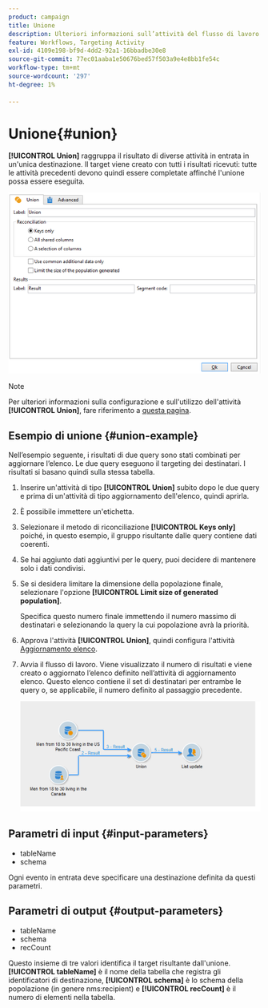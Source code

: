 ```yaml
---
product: campaign
title: Unione
description: Ulteriori informazioni sull’attività del flusso di lavoro dell’Unione
feature: Workflows, Targeting Activity
exl-id: 4109e198-bf9d-4dd2-92a1-16bbadbe30e8
source-git-commit: 77ec01aaba1e50676bed57f503a9e4e8bb1fe54c
workflow-type: tm+mt
source-wordcount: '297'
ht-degree: 1%

---
```


# Unione{#union}

**[!UICONTROL Union]** raggruppa il risultato di diverse attività in entrata in un&#39;unica destinazione. Il target viene creato con tutti i risultati ricevuti: tutte le attività precedenti devono quindi essere completate affinché l&#39;unione possa essere eseguita.

![](assets/s_user_segmentation_union.png)

>[!NOTE]
>
>Per ulteriori informazioni sulla configurazione e sull&#39;utilizzo dell&#39;attività **[!UICONTROL Union]**, fare riferimento a [questa pagina](targeting-workflows.md#combining-several-targets--union-).

## Esempio di unione {#union-example}

Nell’esempio seguente, i risultati di due query sono stati combinati per aggiornare l’elenco. Le due query eseguono il targeting dei destinatari. I risultati si basano quindi sulla stessa tabella.

1. Inserire un&#39;attività di tipo **[!UICONTROL Union]** subito dopo le due query e prima di un&#39;attività di tipo aggiornamento dell&#39;elenco, quindi aprirla.
1. È possibile immettere un&#39;etichetta.
1. Selezionare il metodo di riconciliazione **[!UICONTROL Keys only]** poiché, in questo esempio, il gruppo risultante dalle query contiene dati coerenti.
1. Se hai aggiunto dati aggiuntivi per le query, puoi decidere di mantenere solo i dati condivisi.
1. Se si desidera limitare la dimensione della popolazione finale, selezionare l&#39;opzione **[!UICONTROL Limit size of generated population]**.

   Specifica questo numero finale immettendo il numero massimo di destinatari e selezionando la query la cui popolazione avrà la priorità.

1. Approva l&#39;attività **[!UICONTROL Union]**, quindi configura l&#39;attività [Aggiornamento elenco](list-update.md).
1. Avvia il flusso di lavoro. Viene visualizzato il numero di risultati e viene creato o aggiornato l’elenco definito nell’attività di aggiornamento elenco. Questo elenco contiene il set di destinatari per entrambe le query o, se applicabile, il numero definito al passaggio precedente.

   ![](assets/union_example.png)

## Parametri di input {#input-parameters}

* tableName
* schema

Ogni evento in entrata deve specificare una destinazione definita da questi parametri.

## Parametri di output {#output-parameters}

* tableName
* schema
* recCount

Questo insieme di tre valori identifica il target risultante dall&#39;unione. **[!UICONTROL tableName]** è il nome della tabella che registra gli identificatori di destinazione, **[!UICONTROL schema]** è lo schema della popolazione (in genere nms:recipient) e **[!UICONTROL recCount]** è il numero di elementi nella tabella.
